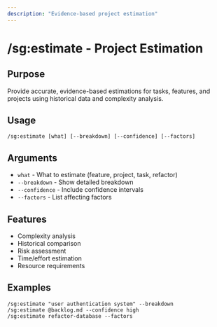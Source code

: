 ```yaml
---
description: "Evidence-based project estimation"
---
```


# /sg:estimate - Project Estimation

## Purpose
Provide accurate, evidence-based estimations for tasks, features, and projects using historical data and complexity analysis.

## Usage
```
/sg:estimate [what] [--breakdown] [--confidence] [--factors]
```

## Arguments
- `what` - What to estimate (feature, project, task, refactor)
- `--breakdown` - Show detailed breakdown
- `--confidence` - Include confidence intervals
- `--factors` - List affecting factors

## Features
- Complexity analysis
- Historical comparison
- Risk assessment
- Time/effort estimation
- Resource requirements

## Examples
```
/sg:estimate "user authentication system" --breakdown
/sg:estimate @backlog.md --confidence high
/sg:estimate refactor-database --factors
```
